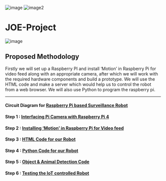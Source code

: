 ![image](https://user-images.githubusercontent.com/58645688/169016769-a3aa5506-526f-45c6-8685-da529000f53d.jpg)
![image2](https://user-images.githubusercontent.com/58645688/169016786-24850ae7-9331-460c-8dd1-3c8491f4cf43.jpg)




# JOE-Project


![image](https://user-images.githubusercontent.com/58645688/142217760-e97f8735-d3ff-4eac-ae58-7edb7db9593e.png)

## Proposed Methodology

Firstly we will set up a Raspberry Pl and install ‘Motion’ in Raspberry Pi for video feed along with an appropriate camera, after which we will work with the required hardware components and build a prototype. 
We will use the HTML code and make a server which would help us to  control the robot from a web browser. We will also use Python to program the raspberry pi.

-------------

#### Circuit Diagram for [Raspberry Pi based Surveillance Robot](https://github.com/tb-rules10/JOE-Project/blob/main/Theory/Circuit%20Diagram.md)

#### Step 1 : [Interfacing Pi Camera with Raspberry Pi 4](https://github.com/tb-rules10/JOE-Project/blob/main/Theory/Interfacing%20Pi%20Camera%20with%20Raspberry%20Pi%204.md)

#### Step 2 : [Installing ‘Motion’ in Raspberry Pi for Video feed](https://github.com/tb-rules10/JOE-Project/blob/main/Theory/Installing%20%E2%80%98Motion%E2%80%99%20in%20Raspberry%20Pi.md)


#### Step 3 : [HTML Code for our Robot](https://github.com/tb-rules10/JOE-Project/blob/main/Theory/HTML%20Code.md)

#### Step 4 : [Python Code for our Robot](https://github.com/tb-rules10/JOE-Project/blob/main/Theory/Python%20Code.md)

#### Step 5 : [Object & Animal Detection Code](https://github.com/tb-rules10/JOE-Project/tree/main/Object%20%26%20Animal%20Detection)

#### Step 6 : [Testing the IoT controlled Robot](https://github.com/tb-rules10/JOE-Project/blob/main/Theory/Testing%20the%20IoT%20controlled%20Robot.md)
